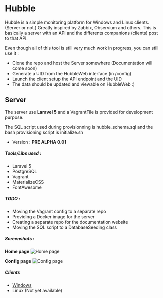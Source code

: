 # Hubble

Hubble is a simple monitoring platform for Windows and Linux clients. (Server or not.) Greatly inspired by Zabbix, Observium and others.
This is basically a server with an API and the differents companions (clients) post to that API. 

Even though all of this tool is still very much work in progress, you can still use it : 
- Clone the repo and host the Server somewhere (Documentation will come soon)
- Generate a UID from the HubbleWeb interface (in /config)
- Launch the client setup the API endpoint and the UID
- The data should be updated and viewable on HubbleWeb :)

## Server
The server use **Laravel 5** and a VagrantFile is provided for development purpose.

The SQL script used during provisionning is hubble_schema.sql and the bash provisioning script is initialize.sh
- Version : **PRE ALPHA 0.01**

##### Tools/Libs used :
- Laravel 5
- PostgreSQL
- Vagrant
- MaterializeCSS
- FontAwesome

##### TODO : 

- Moving the Vagrant config to a separate repo
- Providing a Docker image for the server
- Creating a separate repo for the documentation website
- Moving the SQL script to a DatabaseSeeding class

##### Screenshots : 

**Home page**
![Home page](http://i.imgur.com/0YMDiCj.png)

**Config page**
![Config page](http://i.imgur.com/ka5eAJz.png)

##### Clients

- [Windows](https://github.com/apcros/HubbleWin)
- Linux (Not yet available)
